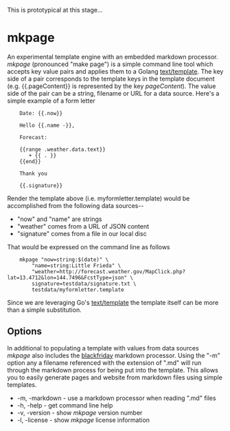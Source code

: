 
This is prototypical at this stage...


# mkpage

An experimental template engine with an embedded markdown processor.  *mkpage* (pronounced "make page") is 
a simple command line tool which accepts key value pairs and applies them to a Golang [text/template](https://golang.org/pkg/text/template/).
The key side of a pair corresponds to the template keys in the template document (e.g. 
{{.pageContent}} is represented by the key *pageContent*). The value side of the pair can be a string, 
filename or URL for a data source. Here's a simple example of a form letter

```template
    Date: {{.now}}

    Hello {{.name -}},
    
    Forecast:

    {{range .weather.data.text}}
       + {{ . }}
    {{end}}

    Thank you

    {{.signature}}
```

Render the template above (i.e. myformletter.template) would be accomplished from the following
data sources--

+ "now" and "name" are strings
+ "weather" comes from a URL of JSON content
+ "signature" comes from a file in our local disc

That would be expressed on the command line as follows

```shell
    mkpage "now=string:$(date)" \
        "name=string:Little Frieda" \
        "weather=http://forecast.weather.gov/MapClick.php?lat=13.4712&lon=144.7496&FcstType=json" \
        signature=testdata/signature.txt \
        testdata/myformletter.template
```

Since we are leveraging Go's [text/template](https://golang.org/pkg/text/template/) the template itself
can be more than a simple substitution.

## Options

In additional to populating a template with values from data sources *mkpage* also includes the
[blackfriday](https://github.com/russross/blackfriday) markdown processor.  Using the "-m" option any
a filename referenced with the extension of ".md" will run through the markdown process for being put into 
the template.  This allows you to easily generate pages and website from markdown files using simple templates.

+ -m, -markdown - use a markdown processor when reading ".md" files 
+ -h, -help - get command line help
+ -v, -version - show *mkpage* version number
+ -l, -license - show *mkpage* license information


